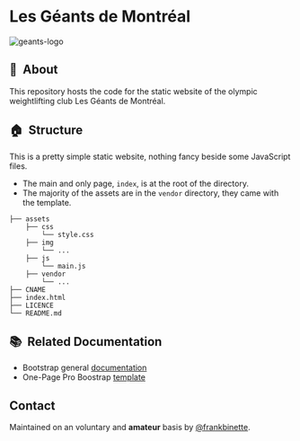 # Les Géants de Montréal

![geants-logo](img/geants_logo_bleu_small.png)

## 🎯&nbsp; About

This repository hosts the code for the static website of the olympic weightlifting club Les Géants de Montréal.

## 🏠&nbsp; Structure

This is a pretty simple static website, nothing fancy beside some JavaScript files.

- The main and only page, `index`, is at the root of the directory.
- The majority of the assets are in the `vendor` directory, they came with the template.

```shell
├── assets
    ├── css
        └── style.css
    ├── img
        └── ...
    ├── js
        └── main.js
    ├── vendor
        └── ...
├── CNAME
├── index.html
├── LICENCE
└── README.md
```

## 📚&nbsp; Related Documentation

- Bootstrap general [documentation](https://getbootstrap.com/)
- One-Page Pro Boostrap [template](https://bootstrapmade.com/onepage-multipurpose-bootstrap-template/)

## Contact

Maintained on an voluntary and **amateur** basis by [@frankbinette](https://github.com/frankbinette).
